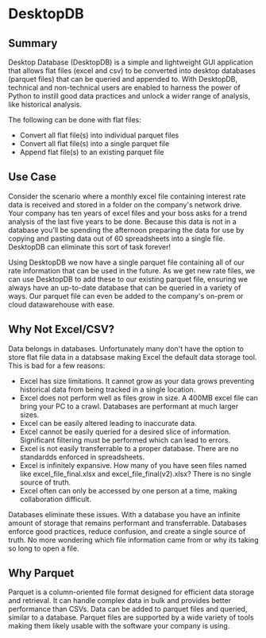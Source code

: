 # DesktopDB

## Summary
Desktop Database (DesktopDB) is a simple and lightweight GUI application that allows flat files (excel and csv) to be converted into desktop databases (parquet files) that can be queried and appended to. With DesktopDB, technical and non-technical users are enabled to harness the power of Python to instill good data practices and unlock a wider range of analysis, like historical analysis.

The following can be done with flat files:
* Convert all flat file(s) into individual parquet files 
* Convert all flat file(s) into a single parquet file
* Append flat file(s) to an existing parquet file


## Use Case

Consider the scenario where a monthly excel file containing interest rate data is received and stored in a folder on the company's network drive. Your company has ten years of excel files and your boss asks for a trend analysis of the last five years to be done. Because this data is not in a database you'll be spending the afternoon preparing the data for use by copying and pasting data out of 60 spreadsheets into a single file. DesktopDB can eliminate this sort of task forever! 

Using DesktopDB we now have a single parquet file containing all of our rate information that can be used in the future. As we get new rate files, we can use DesktopDB to add these to our existing parquet file, ensuring we always have an up-to-date database that can be queried in a variety of ways. Our parquet file can even be added to the company's on-prem or cloud datawarehouse with ease.

## Why Not Excel/CSV?

Data belongs in databases. Unfortunately many don't have the option to store flat file data in a databsase making Excel the default data storage tool. This is bad for a few reasons:
- Excel has size limitations. It cannot grow as your data grows preventing historical data from being tracked in a single location.
- Excel does not perform well as files grow in size. A 400MB excel file can bring your PC to a crawl. Databases are performant at much larger sizes.
- Excel can be easily altered leading to inaccurate data. 
- Excel cannot be easily queried for a desired slice of information. Significant filtering must be performed which can lead to errors.
- Excel is not easily transferrable to a proper database. There are no standardds enforced in spreadsheets.
- Excel is infinitely expansive. How many of you have seen files named like excel_file_final.xlsx and excel_file_final(v2).xlsx? There is no single source of truth.
- Excel often can only be accessed by one person at a time, making collaboration difficult.

Databases eliminate these issues. With a database you have an infinite amount of storage that remains performant and transferrable. Databases enforce good practices, reduce confusion, and create a single source of truth. No more wondering which file information came from or why its taking so long to open a file.  

## Why Parquet

Parquet is a column-oriented file format designed for efficient data storage and retrieval. It can handle complex data in bulk and provides better performance than CSVs. Data can be added to parquet files and queried, similar to a database. Parquet files are supported by a wide variety of tools making them likely usable with the software your company is using.
